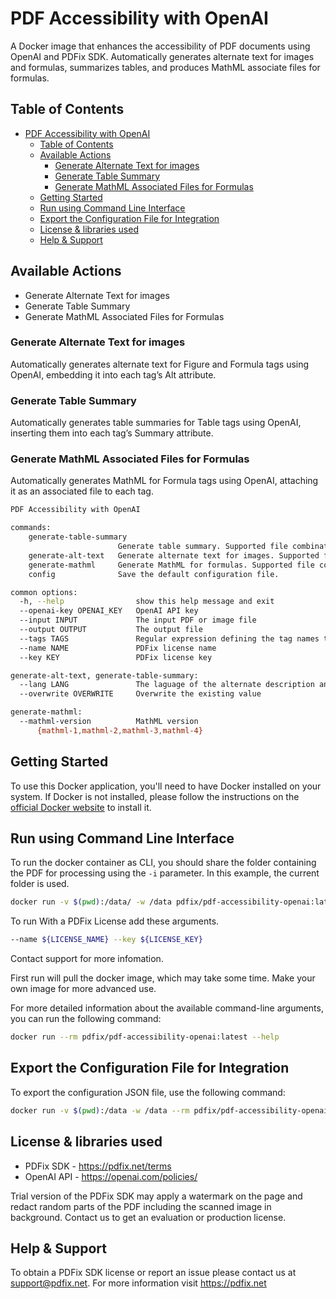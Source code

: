 # PDF Accessibility with OpenAI

A Docker image that enhances the accessibility of PDF documents using OpenAI and PDFix SDK. Automatically generates alternate text for images and formulas, summarizes tables, and produces MathML associate files for formulas.

## Table of Contents

- [PDF Accessibility with OpenAI](#pdf-accessibility-with-openai)
  - [Table of Contents](#table-of-contents)
  - [Available Actions](#available-actions)
    - [Generate Alternate Text for images](#generate-alternate-text-for-images)
    - [Generate Table Summary](#generate-table-summary)
    - [Generate MathML Associated Files for Formulas](#generate-mathml-associated-files-for-formulas)
  - [Getting Started](#getting-started)
  - [Run using Command Line Interface](#run-using-command-line-interface)
  - [Export the Configuration File for Integration](#export-the-configuration-file-for-integration)
  - [License \& libraries used](#license--libraries-used)
  - [Help \& Support](#help--support)
  
## Available Actions
- Generate Alternate Text for images
- Generate Table Summary
- Generate MathML Associated Files for Formulas

### Generate Alternate Text for images

Automatically generates alternate text for Figure and Formula tags using OpenAI, embedding it into each tag’s Alt attribute.

### Generate Table Summary

Automatically generates table summaries for Table tags using OpenAI, inserting them into each tag’s Summary attribute.

### Generate MathML Associated Files for Formulas

Automatically generates MathML for Formula tags using OpenAI, attaching it as an associated file to each tag.


```bash
PDF Accessibility with OpenAI

commands:
    generate-table-summary
                        Generate table summary. Supported file combinations: PDF -> PDF, Image -> TXT. Supported images: .jpg .jpeg .png .bmp.
    generate-alt-text   Generate alternate text for images. Supported file combinations: PDF -> PDF, Image or XML -> TXT. Supported images: .jpg .jpeg .png .bmp.
    generate-mathml     Generate MathML for formulas. Supported file combinations: PDF -> PDF, Image -> TXT. Supported images: .jpg .jpeg .png .bmp.
    config              Save the default configuration file.

common options:
  -h, --help                show this help message and exit
  --openai-key OPENAI_KEY   OpenAI API key
  --input INPUT             The input PDF or image file
  --output OUTPUT           The output file
  --tags TAGS               Regular expression defining the tag names tpo process
  --name NAME               PDFix license name
  --key KEY                 PDFix license key

generate-alt-text, generate-table-summary:
  --lang LANG               The laguage of the alternate description and table summary
  --overwrite OVERWRITE     Overwrite the existing value

generate-mathml:
  --mathml-version          MathML version
      {mathml-1,mathml-2,mathml-3,mathml-4}
```

## Getting Started

To use this Docker application, you'll need to have Docker installed on your system. If Docker is not installed, please follow the instructions on the [official Docker website](https://docs.docker.com/get-docker/) to install it.

## Run using Command Line Interface

To run the docker container as CLI, you should share the folder containing the PDF for processing using the `-i` parameter. In this example, the current folder is used.

```bash 
docker run -v $(pwd):/data/ -w /data pdfix/pdf-accessibility-openai:latest generate-alt-text --input document.pdf --output out.pdf --tags "Figure|Formula" --openai-key <api_key> --lang English --overwrite true
```

To run With a PDFix License add these arguments.

```bash
--name ${LICENSE_NAME} --key ${LICENSE_KEY}
```
Contact support for more infomation.

First run will pull the docker image, which may take some time. Make your own image for more advanced use.

For more detailed information about the available command-line arguments, you can run the following command:

```bash
docker run --rm pdfix/pdf-accessibility-openai:latest --help
```

## Export the Configuration File for Integration
To export the configuration JSON file, use the following command:

```bash
docker run -v $(pwd):/data -w /data --rm pdfix/pdf-accessibility-openai:latest config --output config.json
```

## License & libraries used
- PDFix SDK - https://pdfix.net/terms
- OpenAI API - https://openai.com/policies/

Trial version of the PDFix SDK may apply a watermark on the page and redact random parts of the PDF including the scanned image in background. Contact us to get an evaluation or production license.

## Help & Support
To obtain a PDFix SDK license or report an issue please contact us at support@pdfix.net.
For more information visit https://pdfix.net
